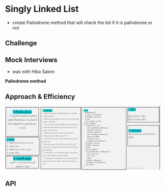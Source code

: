 # Singly Linked List

- create Palindrome method that will check the list if it is palindrome or not

## Challenge

## Mock Interviews

- was with Hiba Salem

**Palindrome method**

## Approach & Efficiency

<!-- What approach did you take? Why? What is the Big O space/time for this approach? -->

![challange09](./images/challange09.jpg)

<!-- <img src="images/challange07.jpg" /> -->

## API

<!-- Description of each method publicly available to your Linked List -->
